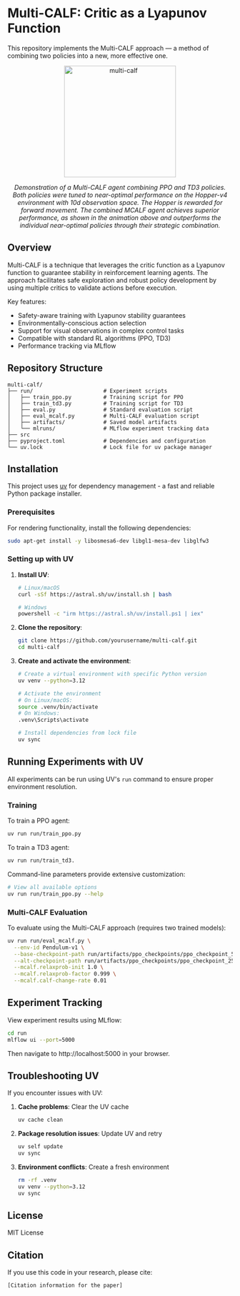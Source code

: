 # Multi-CALF: Critic as a Lyapunov Function

This repository implements the Multi-CALF approach — a method of combining two policies into a new, more effective one. 

<p align="center">
    <img src="gfx/hopper.gif" height="250" alt="multi-calf" style="vertical-align:middle;" />
</p>
<div align="center">
  <em>Demonstration of a Multi-CALF agent combining PPO and TD3 policies. Both policies were tuned to near-optimal performance on the Hopper-v4 environment with 10d observation space. The Hopper is rewarded for forward movement. The combined MCALF agent achieves superior performance, as shown in the animation above and outperforms the individual near-optimal policies through their strategic combination.</em>
</div>


## Overview

Multi-CALF is a technique that leverages the critic function as a Lyapunov function to guarantee stability in reinforcement learning agents. The approach facilitates safe exploration and robust policy development by using multiple critics to validate actions before execution.

Key features:
- Safety-aware training with Lyapunov stability guarantees
- Environmentally-conscious action selection
- Support for visual observations in complex control tasks
- Compatible with standard RL algorithms (PPO, TD3)
- Performance tracking via MLflow

## Repository Structure

```
multi-calf/
├── run/                      # Experiment scripts
│   ├── train_ppo.py          # Training script for PPO
│   ├── train_td3.py          # Training script for TD3
│   ├── eval.py               # Standard evaluation script
│   ├── eval_mcalf.py         # Multi-CALF evaluation script
│   ├── artifacts/            # Saved model artifacts
│   └── mlruns/               # MLflow experiment tracking data
├── src
├── pyproject.toml            # Dependencies and configuration
└── uv.lock                   # Lock file for uv package manager
```

## Installation

This project uses [uv](https://github.com/astral-sh/uv) for dependency management - a fast and reliable Python package installer.

### Prerequisites

For rendering functionality, install the following dependencies:

```bash
sudo apt-get install -y libosmesa6-dev libgl1-mesa-dev libglfw3
```

### Setting up with UV

1. **Install UV**:

   ```bash
   # Linux/macOS
   curl -sSf https://astral.sh/uv/install.sh | bash

   # Windows
   powershell -c "irm https://astral.sh/uv/install.ps1 | iex"
   ```

2. **Clone the repository**:

   ```bash
   git clone https://github.com/yourusername/multi-calf.git
   cd multi-calf
   ```

3. **Create and activate the environment**:

   ```bash
   # Create a virtual environment with specific Python version
   uv venv --python=3.12
   
   # Activate the environment
   # On Linux/macOS:
   source .venv/bin/activate
   # On Windows:
   .venv\Scripts\activate
   
   # Install dependencies from lock file
   uv sync
   ```

## Running Experiments with UV

All experiments can be run using UV's `run` command to ensure proper environment resolution.

### Training

To train a PPO agent:

```bash
uv run run/train_ppo.py 
```

To train a TD3 agent:

```bash
uv run run/train_td3.
```

Command-line parameters provide extensive customization:

```bash
# View all available options
uv run run/train_ppo.py --help
```

### Multi-CALF Evaluation

To evaluate using the Multi-CALF approach (requires two trained models):

```bash
uv run run/eval_mcalf.py \
  --env-id Pendulum-v1 \
  --base-checkpoint-path run/artifacts/ppo_checkpoints/ppo_checkpoint_500000_steps.zip \
  --alt-checkpoint-path run/artifacts/ppo_checkpoints/ppo_checkpoint_250000_steps.zip \
  --mcalf.relaxprob-init 1.0 \
  --mcalf.relaxprob-factor 0.999 \
  --mcalf.calf-change-rate 0.01
```

## Experiment Tracking

View experiment results using MLflow:

```bash
cd run
mlflow ui --port=5000
```

Then navigate to http://localhost:5000 in your browser.

## Troubleshooting UV

If you encounter issues with UV:

1. **Cache problems**: Clear the UV cache
   ```bash
   uv cache clean
   ```

2. **Package resolution issues**: Update UV and retry
   ```bash
   uv self update
   uv sync
   ```

3. **Environment conflicts**: Create a fresh environment
   ```bash
   rm -rf .venv
   uv venv --python=3.12
   uv sync
   ```

## License

MIT License

## Citation

If you use this code in your research, please cite:

```
[Citation information for the paper]
